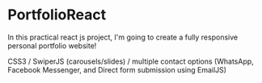 # PortfolioReact

In this practical react js project, I'm going to create a fully responsive personal portfolio website! 

CSS3 / SwiperJS (carousels/slides) / multiple contact options (WhatsApp, Facebook Messenger, and Direct form submission using EmailJS)
